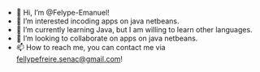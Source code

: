 - 👋 Hi, I’m @Felype-Emanuel!
- 👀 I’m interested incoding apps on java netbeans.
- 🌱 I’m currently learning Java, but I am willing to learn other languages.
- 💞️ I’m looking to collaborate on apps on java netbeans.
- 📫 How to reach me, you can contact me via fellypefreire.senac@gmail.com!

<!---
Felype-Emanuel/Felype-Emanuel is a ✨ special ✨ repository because its `README.md` (this file) appears on your GitHub profile.
You can click the Preview link to take a look at your changes.
--->
